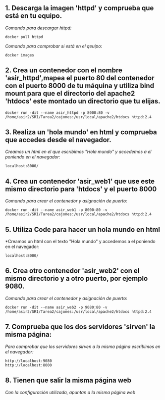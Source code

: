 ## 1. **Descarga la imagen 'httpd' y comprueba que está en tu equipo.**

*Comando para descargar httpd:*

    docker pull httpd

*Comando para comprobar si está en el qeuipo*:

    docker images

## 2. **Crea un contenedor con el nombre 'asir_httpd',mapea el puerto 80 del contenedor con el puerto 8000 de tu máquina y utiliza bind mount para que el directorio del apache2 'htdocs' este montado un directorio que tu elijas.**

    docker run -dit --name asir_httpd -p 8000:80 -v /home/asir2/SRI/Tarea2/cajones:/usr/local/apache2/htdocs httpd:2.4

## 3. **Realiza un 'hola mundo' en html y comprueba que accedes desde el navegador.**

*Creamos un html en el que escribimos "Hola mundo" y accedemos a el poniendo en el navegador:*

    localhost:8000/

## 4. **Crea un contenedor 'asir_web1' que use este mismo directorio para 'htdocs' y el puerto 8000**

*Comando para crear el contenedor y asignación de puerto*:

    docker run -dit --name asir_web1 -p 8000:80 -v /home/asir2/SRI/Tarea2/cajones:/usr/local/apache2/htdocs httpd:2.4

## 5. **Utiliza Code para hacer un hola mundo en html**

*Creamos un html con el texto "Hola mundo" y accedemos a el poniendo en el navegador:

    localhost:8000/

## 6. **Crea otro contenedor 'asir_web2' con el mismo directorio y a otro puerto, por ejemplo 9080.**

*Comando para crear el contenedor y asignación de puerto*:

    docker run -dit --name asir_web2 -p 9080:80 -v /home/asir2/SRI/Tarea2/cajones:/usr/local/apache2/htdocs httpd:2.4

## 7. **Comprueba que los dos servidores 'sirven' la misma página:**

*Para comprobar que los servidores sirven a la misma página escribimos en el navegador:*

    http://localhost:9080 
    http://localhost:8000

## 8. **Tienen que salir la misma página web**

*Con la configuración utilizada, apuntan a la misma página web*


